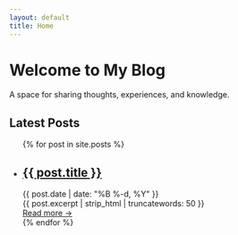 ```yaml
---
layout: default
title: Home
---
```


<div class="home-intro">
    <h1>Welcome to My Blog</h1>
    <p class="lead">A space for sharing thoughts, experiences, and knowledge.</p>
</div>

<section class="featured-posts">
    <h2>Latest Posts</h2>
    <ul class="post-list">
        {% for post in site.posts %}
            <li>
                <h2><a href="{{ post.url | relative_url }}">{{ post.title }}</a></h2>
                <div class="post-meta">
                    {{ post.date | date: "%B %-d, %Y" }}
                </div>
                <div class="post-excerpt">
                    {{ post.excerpt | strip_html | truncatewords: 50 }}
                </div>
                <a href="{{ post.url | relative_url }}" class="read-more">Read more →</a>
            </li>
        {% endfor %}
    </ul>
</section> 